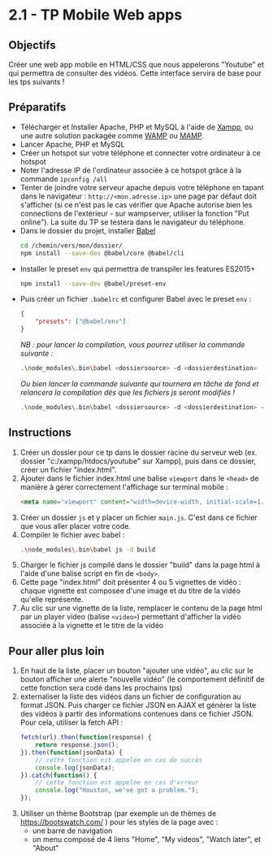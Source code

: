 # 2.1 - TP Mobile Web apps

## Objectifs
Créer une web app mobile en HTML/CSS que nous appelerons "Youtube" et qui permettra de consulter des vidéos. Cette interface servira de base pour les tps suivants !

## Préparatifs
- Télécharger et Installer Apache, PHP et MySQL à l'aide de [Xampp](https://www.apachefriends.org/fr/index.html), ou une autre solution packagée comme [WAMP](http://www.wampserver.com/) ou [MAMP](https://www.mamp.info/en/).
- Lancer Apache, PHP et MySQL
- Créer un hotspot sur votre téléphone et connecter votre ordinateur à ce hotspot
- Noter l'adresse IP de l'ordinateur associée à ce hotspot grâce à la commande `ìpconfig /all`
- Tenter de joindre votre serveur apache depuis votre téléphone en tapant dans le navigateur : `http://<mon.adresse.ip>` une page par défaut doit s'afficher (si ce n'est pas le cas vérifier que Apache autorise bien les connections de l'extérieur - sur wampserver, utiliser la fonction "Put online"). La suite du TP se testera dans le navigateur du téléphone.
- Dans le dossier du projet, installer [Babel](https://babeljs.io/docs/setup/#installation)
	```bash
	cd /chemin/vers/mon/dossier/
	npm install --save-dev @babel/core @babel/cli
	```
- Installer le preset `env` qui permettra de transpiler les features ES2015+
	```bash
	npm install --save-dev @babel/preset-env
	```
- Puis créer un fichier `.babelrc` et configurer Babel avec le preset `env` :
	```json
	{
		"presets": ["@babel/env"]
	}
	```
	*NB : pour lancer la compilation, vous pourrez utiliser la commande suivante :*
	```bash
	.\node_modules\.bin\babel <dossiersource> -d <dossierdestination>
	```
  	*Ou bien lancer la commande suivante qui tournera en tâche de fond et relancera la compilation dès que les fichiers js seront modifiés !*
	```bash
	.\node_modules\.bin\babel <dossiersource> -d <dossierdestination> --verbose --watch --source-maps
	```

## Instructions
1. Créer un dossier pour ce tp dans le dossier racine du serveur web (ex. dossier "c:/xampp/htdocs/youtube" sur Xampp), puis dans ce dossier, créer un fichier "index.html".
2. Ajouter dans le fichier index.html une balise `viewport` dans le `<head>` de manière à gérer correctement l'affichage sur terminal mobile :
	```html
	<meta name="viewport" content="width=device-width, initial-scale=1.0">
	```
3. Créer un dossier `js` et y placer un fichier `main.js`. C'est dans ce fichier que vous aller placer votre code.
4. Compiler le fichier avec babel :
	```bash
	.\node_modules\.bin\babel js -d build
	```
5. Charger le fichier js compilé dans le dossier "build" dans la page html à l'aide d'une balise script en fin de `<body>`.
5. Cette page "index.html" doit présenter 4 ou 5 vignettes de vidéo : chaque vignette est composée d'une image et du titre de la vidéo qu'elle représente.
6. Au clic sur une vignette de la liste, remplacer le contenu de la page html par un player video (balise `<video>`) permettant d'afficher la vidéo associée à la vignette et le titre de la vidéo

## Pour aller plus loin
1. En haut de la liste, placer un bouton "ajouter une vidéo", au clic sur le bouton afficher une alerte "nouvelle vidéo" (le comportement définitif de cette fonction sera codé dans les prochains tps)
2. externaliser la liste des vidéos dans un fichier de configuration au format JSON. Puis charger ce fichier JSON en AJAX et générer la liste des vidéos à partir des informations contenues dans ce fichier JSON. Pour cela, utiliser la fetch API :
	```js
	fetch(url).then(function(response) {
		return response.json();
	}).then(function(jsonData) {
		// cette fonction est appelée en cas de succès
		console.log(jsonData);
	}).catch(function() {
		// cette fonction est appelée en cas d'erreur
		console.log("Houston, we've got a problem.");
	});
	```
3. Utiliser un thème Bootstrap (par exemple un de thèmes de https://bootswatch.com/ ) pour les styles de la page avec :
	- une barre de navigation
	- un menu composé de 4 liens "Home", "My videos", "Watch later", et "About"